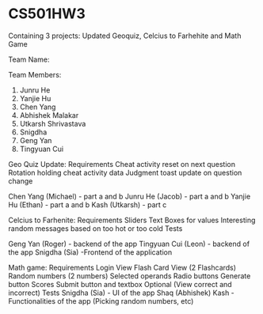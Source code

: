 # CS501HW3
Containing 3 projects: Updated Geoquiz, Celcius to Farhehite  and Math Game

Team Name:

Team Members:
1. Junru He
2. Yanjie Hu
3. Chen Yang
4. Abhishek Malakar
5. Utkarsh Shrivastava
6. Snigdha
7. Geng Yan
8. Tingyuan Cui




Geo Quiz Update:
Requirements
Cheat activity reset on next question
Rotation holding cheat activity data
Judgment toast update on question change

Chen Yang (Michael) - part a and b
Junru He (Jacob) - part a and b
Yanjie Hu (Ethan) - part a and b
Kash (Utkarsh) - part c

Celcius to Farhenite:
Requirements
Sliders
Text Boxes for values
Interesting random messages based on too hot or too cold
Tests

Geng Yan (Roger) - backend of the app
Tingyuan Cui (Leon) - backend of the app
Snigdha (Sia) -Frontend of the application

Math game:
Requirements
Login View
Flash Card View (2 Flashcards)
Random numbers (2 numbers)
Selected operands
Radio buttons
Generate button
Scores
Submit button and textbox
Optional (View correct and incorrect)
Tests
Snigdha (Sia) - UI of the app
Shaq  (Abhishek)
Kash - Functionalities of the app (Picking random numbers, etc)

